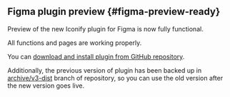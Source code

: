 ## Figma plugin preview {#figma-preview-ready}

Preview of the new Iconify plugin for Figma is now fully functional.

All functions and pages are working properly.

You can [download and install plugin from GitHub repository](https://github.com/iconify/iconify-figma).

Additionally, the previous version of plugin has been backed up in [archive/v3-dist](https://github.com/iconify/iconify-figma/tree/archive/v3-dist)
branch of repository, so you can use the old version after the new version goes live.
